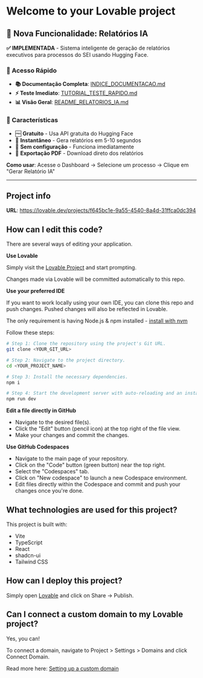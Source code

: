 # Welcome to your Lovable project

## 🎯 Nova Funcionalidade: Relatórios IA

**✅ IMPLEMENTADA** - Sistema inteligente de geração de relatórios executivos para processos do SEI usando Hugging Face.

### 🚀 Acesso Rápido
- **📚 Documentação Completa**: [INDICE_DOCUMENTACAO.md](INDICE_DOCUMENTACAO.md)
- **⚡ Teste Imediato**: [TUTORIAL_TESTE_RAPIDO.md](TUTORIAL_TESTE_RAPIDO.md)
- **📊 Visão Geral**: [README_RELATORIOS_IA.md](README_RELATORIOS_IA.md)

### 🌟 Características
- 🆓 **Gratuito** - Usa API gratuita do Hugging Face
- 🚀 **Instantâneo** - Gera relatórios em 5-10 segundos
- 🔧 **Sem configuração** - Funciona imediatamente
- 📄 **Exportação PDF** - Download direto dos relatórios

**Como usar**: Acesse o Dashboard → Selecione um processo → Clique em "Gerar Relatório IA"

---

## Project info

**URL**: https://lovable.dev/projects/f645bc1e-9a55-4540-8a4d-31ffca0dc394

## How can I edit this code?

There are several ways of editing your application.

**Use Lovable**

Simply visit the [Lovable Project](https://lovable.dev/projects/f645bc1e-9a55-4540-8a4d-31ffca0dc394) and start prompting.

Changes made via Lovable will be committed automatically to this repo.

**Use your preferred IDE**

If you want to work locally using your own IDE, you can clone this repo and push changes. Pushed changes will also be reflected in Lovable.

The only requirement is having Node.js & npm installed - [install with nvm](https://github.com/nvm-sh/nvm#installing-and-updating)

Follow these steps:

```sh
# Step 1: Clone the repository using the project's Git URL.
git clone <YOUR_GIT_URL>

# Step 2: Navigate to the project directory.
cd <YOUR_PROJECT_NAME>

# Step 3: Install the necessary dependencies.
npm i

# Step 4: Start the development server with auto-reloading and an instant preview.
npm run dev
```

**Edit a file directly in GitHub**

- Navigate to the desired file(s).
- Click the "Edit" button (pencil icon) at the top right of the file view.
- Make your changes and commit the changes.

**Use GitHub Codespaces**

- Navigate to the main page of your repository.
- Click on the "Code" button (green button) near the top right.
- Select the "Codespaces" tab.
- Click on "New codespace" to launch a new Codespace environment.
- Edit files directly within the Codespace and commit and push your changes once you're done.

## What technologies are used for this project?

This project is built with:

- Vite
- TypeScript
- React
- shadcn-ui
- Tailwind CSS

## How can I deploy this project?

Simply open [Lovable](https://lovable.dev/projects/f645bc1e-9a55-4540-8a4d-31ffca0dc394) and click on Share -> Publish.

## Can I connect a custom domain to my Lovable project?

Yes, you can!

To connect a domain, navigate to Project > Settings > Domains and click Connect Domain.

Read more here: [Setting up a custom domain](https://docs.lovable.dev/tips-tricks/custom-domain#step-by-step-guide)
